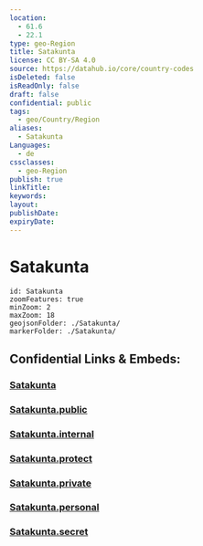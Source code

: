 ```yaml
---
location:
  - 61.6
  - 22.1
type: geo-Region
title: Satakunta
license: CC BY-SA 4.0
source: https://datahub.io/core/country-codes
isDeleted: false
isReadOnly: false
draft: false
confidential: public
tags:
  - geo/Country/Region
aliases:
  - Satakunta
Languages:
  - de
cssclasses:
  - geo-Region
publish: true
linkTitle:
keywords:
layout:
publishDate:
expiryDate:
---
```


# Satakunta

```leaflet
id: Satakunta
zoomFeatures: true 
minZoom: 2 
maxZoom: 18
geojsonFolder: ./Satakunta/
markerFolder: ./Satakunta/
```


## Confidential Links & Embeds: 

### [Satakunta](/_Standards/Earth/Continent/Europe/Europe~North/Finland/Provinces~Finland/Western_Finland/counties~Western_Finland/Satakunta.md) 

### [Satakunta.public](/_public/Earth/Continent/Europe/Europe~North/Finland/Provinces~Finland/Western_Finland/counties~Western_Finland/Satakunta.public.md) 

### [Satakunta.internal](/_internal/Earth/Continent/Europe/Europe~North/Finland/Provinces~Finland/Western_Finland/counties~Western_Finland/Satakunta.internal.md) 

### [Satakunta.protect](/_protect/Earth/Continent/Europe/Europe~North/Finland/Provinces~Finland/Western_Finland/counties~Western_Finland/Satakunta.protect.md) 

### [Satakunta.private](/_private/Earth/Continent/Europe/Europe~North/Finland/Provinces~Finland/Western_Finland/counties~Western_Finland/Satakunta.private.md) 

### [Satakunta.personal](/_personal/Earth/Continent/Europe/Europe~North/Finland/Provinces~Finland/Western_Finland/counties~Western_Finland/Satakunta.personal.md) 

### [Satakunta.secret](/_secret/Earth/Continent/Europe/Europe~North/Finland/Provinces~Finland/Western_Finland/counties~Western_Finland/Satakunta.secret.md)

